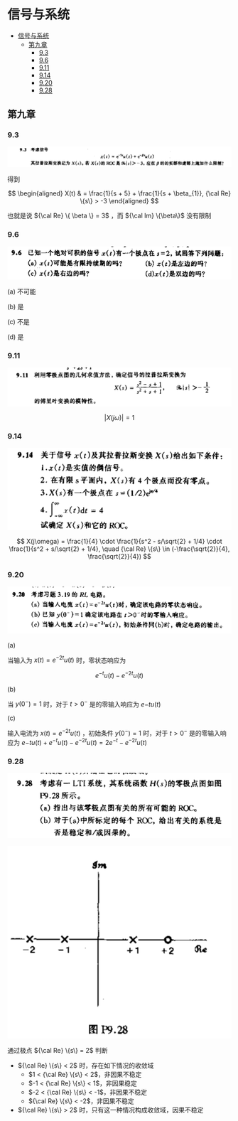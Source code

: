 # 信号与系统

- [信号与系统](#信号与系统)
  - [第九章](#第九章)
    - [9.3](#93)
    - [9.6](#96)
    - [9.11](#911)
    - [9.14](#914)
    - [9.20](#920)
    - [9.28](#928)

## 第九章

### 9.3

![9.3](./9.3.png)

得到

$$
\begin{aligned}
  X(t) & = \frac{1}{s + 5} + \frac{1}{s + \beta_{1}}, {\cal Re} \{s\} > -3
\end{aligned}
$$

也就是说 ${\cal Re} \{ \beta \} = 3$ ，而 ${\cal Im} \{\beta\}$ 没有限制

### 9.6

![9.6](./9.6.png)

(a) 不可能

(b) 是

(c) 不是

(d) 是

### 9.11

![9.11](./9.11.png)

$$
|X(j\omega)| = 1
$$

### 9.14

![9.14](./9.14.png)

$$
X(j\omega) = \frac{1}{4} \cdot \frac{1}{s^2 - s/\sqrt{2} + 1/4} \cdot \frac{1}{s^2 + s/\sqrt{2} + 1/4}, \quad {\cal Re} \{s\} \in (-\frac{\sqrt{2}}{4}, \frac{\sqrt{2}}{4})
$$

### 9.20

![9.20](./9.20.png)

(a) 

当输入为 $x(t) = e^{-2t}u(t)$ 时，零状态响应为

$$
e^{-t}u(t) - e^{-2t}u(t)
$$

(b)

当 $y(0^-) = 1$ 时，对于 $t > 0^-$ 是的零输入响应为 $e{-t}u(t)$

(c)

输入电流为 $x(t) = e^{-2t}u(t)$ ，初始条件 $y(0^-) = 1$ 时，对于 $t > 0^-$ 是的零输入响应为 $e{-t}u(t) + e^{-t}u(t) - e^{-2t}u(t) = 2e^{-t} - e^{-2t}u(t)$

### 9.28

![9.28.1](./9.28.1.png)

![9.28.2](./9.28.2.png)

通过极点 ${\cal Re} \{s\} = 2$ 判断

- ${\cal Re} \{s\} < 2$ 时，存在如下情况的收敛域
  - $1 < {\cal Re} \{s\} < 2$，非因果不稳定
  - $-1 < {\cal Re} \{s\} < 1$，非因果稳定
  - $-2 < {\cal Re} \{s\} < -1$，非因果不稳定
  - ${\cal Re} \{s\} < -2$，非因果不稳定
- ${\cal Re} \{s\} > 2$ 时，只有这一种情况构成收敛域，因果不稳定
